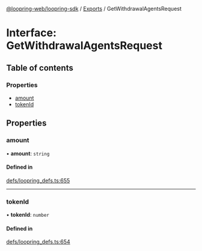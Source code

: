 [@loopring-web/loopring-sdk](../README.md) / [Exports](../modules.md) / GetWithdrawalAgentsRequest

# Interface: GetWithdrawalAgentsRequest

## Table of contents

### Properties

- [amount](GetWithdrawalAgentsRequest.md#amount)
- [tokenId](GetWithdrawalAgentsRequest.md#tokenid)

## Properties

### amount

• **amount**: `string`

#### Defined in

[defs/loopring_defs.ts:655](https://github.com/Loopring/loopring_sdk/blob/fd60be9/src/defs/loopring_defs.ts#L655)

___

### tokenId

• **tokenId**: `number`

#### Defined in

[defs/loopring_defs.ts:654](https://github.com/Loopring/loopring_sdk/blob/fd60be9/src/defs/loopring_defs.ts#L654)

